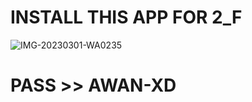 # INSTALL THIS APP FOR 2_F
![IMG-20230301-WA0235](https://user-images.githubusercontent.com/122817896/222340255-10023b6a-9c0a-4061-a686-9f0b21f2c679.jpg)
# PASS >> AWAN-XD
